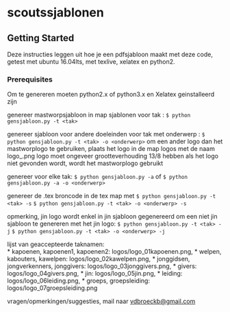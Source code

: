 # scoutssjablonen

## Getting Started

Deze instructies leggen uit hoe je een pdfsjabloon maakt met deze code,
getest met ubuntu 16.04lts, met texlive, xelatex en python2.

### Prerequisites
Om te genereren moeten python2.x of python3.x en Xelatex geinstalleerd zijn

genereer mastworpsjabloon in map sjablonen voor tak <tak>:
```$ python gensjabloon.py -t <tak>```

genereer sjabloon voor andere doeleinden voor tak <tak> met onderwerp <onderwerp> :
```$ python gensjabloon.py -t <tak> -o <onderwerp>```
om een ander logo dan het mastworplogo te gebruiken, plaats het logo in de map logos met de naam logo_<onderwerp>.png
logo moet ongeveer grootteverhouding 13/8 hebben
als het logo niet gevonden wordt, wordt het mastworplogo gebruikt

genereer voor elke tak:
```$ python gensjabloon.py -a```
of
```$ python gensjabloon.py -a -o <onderwerp>```

genereer de .tex broncode in de tex map met
```$ python gensjabloon.py -t <tak> -s```
```$ python gensjabloon.py -t <tak> -o <onderwerp> -s```

opmerking, jin logo wordt enkel in jin sjabloon gegenereerd
om een niet jin sjabloon te genereren met het jin logo:
```$ python gensjabloon.py -t <tak> -j```
```$ python gensjabloon.py -t <tak> -o <onderwerp> -j```

lijst van geaccepteerde taknamen:	
	* kapoenen, kapoenen1, kapoenen2:			logos/logo_01kapoenen.png,
	* welpen,	kabouters, kawelpen: 			logos/logo_02kawelpen.png,
	* jonggidsen, jongverkenners, jonggivers: 	logos/logo_03jonggivers.png,
	* givers:						logos/logo_04givers.png,
	* jin: 						logos/logo_05jin.png,
	* leiding: 					logos/logo_06leiding.png,
	* groeps, groepsleiding: 				logos/logo_07groepsleiding.png

vragen/opmerkingen/suggesties, mail naar vdbroeckb@gmail.com


